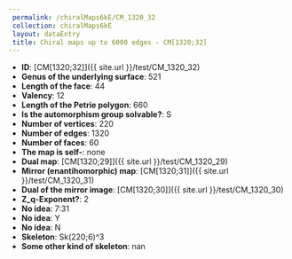 ```yaml
--- 
 permalink: /chiralMaps6kE/CM_1320_32 
 collection: chiralMaps6kE
 layout: dataEntry
 title: Chiral maps up to 6000 edges - CM[1320;32]
---
```


- **ID**: [CM[1320;32]]({{ site.url }}/test/CM_1320_32)
- **Genus of the underlying surface**: 521
- **Length of the face**: 44
- **Valency**: 12
- **Length of the Petrie polygon**: 660
- **Is the automorphism group solvable?**: S
- **Number of vertices**: 220
- **Number of edges**: 1320
- **Number of faces**: 60
- **The map is self-**: none
- **Dual map**: [CM[1320;29]]({{ site.url }}/test/CM_1320_29)
- **Mirror (enantihomorphic) map**: [CM[1320;31]]({{ site.url }}/test/CM_1320_31)
- **Dual of the mirror image**: [CM[1320;30]]({{ site.url }}/test/CM_1320_30)
- **Z_q-Exponent?**: 2
- **No idea**:  7:31
- **No idea**: Y
- **No idea**: N
- **Skeleton**: Sk(220;6)^3
- **Some other kind of skeleton**: nan
